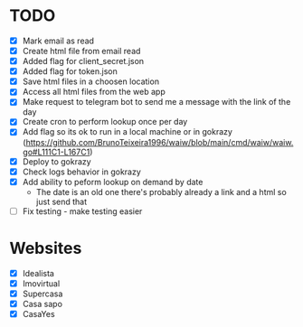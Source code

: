 # TODO

- [X] Mark email as read
- [X] Create html file from email read
- [X] Added flag for client_secret.json
- [X] Added flag for token.json
- [X] Save html files in a choosen location
- [X] Access all html files from the web app
- [X] Make request to telegram bot to send me a message with the link of the day
- [X] Create cron to perform lookup once per day 
- [X] Add flag so its ok to run in a local machine or in gokrazy (https://github.com/BrunoTeixeira1996/waiw/blob/main/cmd/waiw/waiw.go#L111C1-L167C1)
- [X] Deploy to gokrazy
- [X] Check logs behavior in gokrazy
- [X] Add ability to peform lookup on demand by date
  - The date is an old one there's probably already a link and a html so just send that
- [ ] Fix  testing - make testing easier

# Websites

- [X] Idealista
- [X] Imovirtual
- [X] Supercasa
- [X] Casa sapo
- [X] CasaYes
